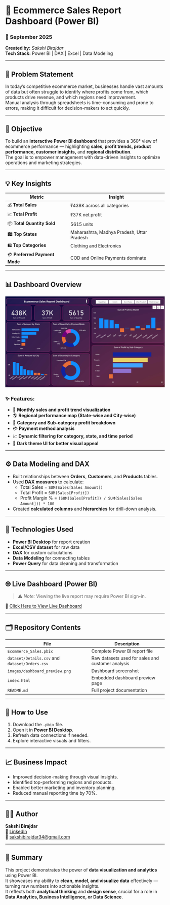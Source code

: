 # 🛒 Ecommerce Sales Report Dashboard (Power BI)

### 📅 September 2025  
**Created by:** *Sakshi Birajdar*  
**Tech Stack:** Power BI | DAX | Excel | Data Modeling

---

## 🧩 Problem Statement

In today’s competitive ecommerce market, businesses handle vast amounts of data but often struggle to identify where profits come from, which products drive revenue, and which regions need improvement.  
Manual analysis through spreadsheets is time-consuming and prone to errors, making it difficult for decision-makers to act quickly.

---

## 🎯 Objective

To build an **interactive Power BI dashboard** that provides a 360° view of ecommerce performance — highlighting **sales, profit trends, product performance, customer insights,** and **regional distribution**.  
The goal is to empower management with data-driven insights to optimize operations and marketing strategies.

---

## 💡 Key Insights

| Metric | Insight |
|--------|----------|
| 💰 **Total Sales** | ₹438K across all categories |
| 📈 **Total Profit** | ₹37K net profit |
| 📦 **Total Quantity Sold** | 5615 units |
| 🏙️ **Top States** | Maharashtra, Madhya Pradesh, Uttar Pradesh |
| 🛍️ **Top Categories** | Clothing and Electronics |
| 💳 **Preferred Payment Mode** | COD and Online Payments dominate |

---

## 📊 Dashboard Overview

![Dashboard Preview](images/dashboard.png)

### ✨ Features:
- 📅 **Monthly sales and profit trend visualization**
- 🌎 **Regional performance map (State-wise and City-wise)**
- 🛒 **Category and Sub-category profit breakdown**
- 💳 **Payment method analysis**
- 📈 **Dynamic filtering for category, state, and time period**
- 🎨 **Dark theme UI for better visual appeal**

---

## ⚙️ Data Modeling and DAX
- Built relationships between **Orders**, **Customers**, and **Products** tables.
- Used **DAX measures** to calculate:
  - Total Sales = `SUM(Sales[Sales Amount])`
  - Total Profit = `SUM(Sales[Profit])`
  - Profit Margin % = `(SUM(Sales[Profit]) / SUM(Sales[Sales Amount])) * 100`
- Created **calculated columns** and **hierarchies** for drill-down analysis.

---

## 🧠 Technologies Used
- **Power BI Desktop** for report creation  
- **Excel/CSV dataset** for raw data  
- **DAX** for custom calculations  
- **Data Modeling** for connecting tables  
- **Power Query** for data cleaning and transformation

---

## 🌐 Live Dashboard (Power BI)
> ⚠️ *Note:* Viewing the live report may require Power BI sign-in.  

🔗 [Click Here to View Live Dashboard](https://app.powerbi.com/reportEmbed?reportId=ff1d8c0a-a75e-44d5-8626-687f00aecd72&autoAuth=true&ctid=2cb2cd12-f37c-4925-afc3-6612bc1db607)

---

## 🗂️ Repository Contents

| File | Description |
|------|--------------|
| `Ecommerce_Sales.pbix` | Complete Power BI report file |
| `dataset/Details.csv` and `dataset/Orders.csv` | Raw datasets used for sales and customer analysis |
| `images/dashboard_preview.png` | Dashboard screenshot |
| `index.html` | Embedded dashboard preview page |
| `README.md` | Full project documentation |

---

## 🚀 How to Use
1. Download the `.pbix` file.  
2. Open it in **Power BI Desktop**.  
3. Refresh data connections if needed.  
4. Explore interactive visuals and filters.

---

## 📈 Business Impact
- Improved decision-making through visual insights.  
- Identified top-performing regions and products.  
- Enabled better marketing and inventory planning.  
- Reduced manual reporting time by 70%.  

---

## 👩‍💻 Author

**Sakshi Birajdar**  
💼 [LinkedIn](https://www.linkedin.com/in/your-linkedin-url)  
📧 sakshibirajdar34@gmail.com  

---

## 🏁 Summary
This project demonstrates the power of **data visualization and analytics** using Power BI.  
It showcases my ability to **clean, model, and visualize data** effectively — turning raw numbers into actionable insights.  
It reflects both **analytical thinking** and **design sense**, crucial for a role in **Data Analytics, Business Intelligence, or Data Science**.
